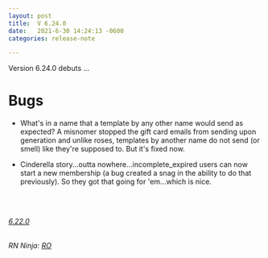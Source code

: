 ```yaml
---
layout: post
title:  V 6.24.0
date:   2021-6-30 14:24:13 -0600
categories: release-note

---
```

Version 6.24.0 debuts ...


# Bugs

- What's in a name that a template by any other name would send as expected? A misnomer stopped the gift card emails from sending upon generation and unlike roses, templates by another name do not send (or smell) like they're supposed to. But it's fixed now.

- Cinderella story...outta nowhere...incomplete_expired users can now start a new membership (a bug created a snag in the ability to do that previously). So they got that going for 'em...which is nice. 



<br/>


<br/>

*[6.22.0](https://github.com/streetparking/my-streetparking/releases/tag/v6.22.0)*
<br/>
<br/>


_RN Ninja: [RO](https://github.com/robyanna)_
 
 
 